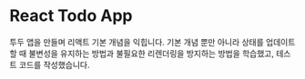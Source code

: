 # React Todo App
투두 앱을 만들며 리액트 기본 개념을 익힙니다. 기본 개념 뿐만 아니라 상태를 업데이트할 때 불변성을 유지하는 방법과 불필요한 리렌더링을 방지하는 방법을 학습했고, 테스트 코드를 작성했습니다.
